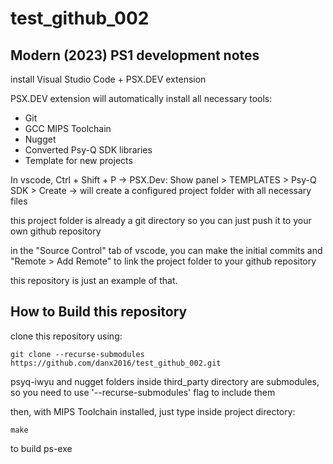 # test_github_002

## Modern (2023) PS1 development notes ##

install Visual Studio Code + PSX.DEV extension

PSX.DEV extension will automatically install all necessary tools:
* Git
* GCC MIPS Toolchain 
* Nugget
* Converted Psy-Q SDK libraries
* Template for new projects

In vscode, Ctrl + Shift + P -> PSX.Dev: Show panel > TEMPLATES > Psy-Q SDK > Create -> will create a configured project folder with all necessary files

this project folder is already a git directory so you can just push it to your own github repository

in the "Source Control" tab of vscode, you can make the initial commits and "Remote > Add Remote" to link the project folder to your github repository

this repository is just an example of that.


## How to Build this repository ##

clone this repository using:
```
git clone --recurse-submodules https://github.com/danx2016/test_github_002.git
```
psyq-iwyu and nugget folders inside third_party directory are submodules, so you need to use '--recurse-submodules' flag to include them 

then, with MIPS Toolchain installed, just type inside project directory:
```
make
```
to build ps-exe

